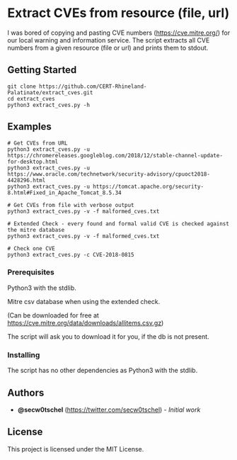 # Extract CVEs from resource (file, url)

I was bored of copying and pasting CVE numbers (https://cve.mitre.org/) for our local warning and information service. 
The script extracts all CVE numbers from a given resource (file or url) and prints them to stdout.

## Getting Started

```
git clone https://github.com/CERT-Rhineland-Palatinate/extract_cves.git
cd extract_cves
python3 extract_cves.py -h
```

## Examples

```
# Get CVEs from URL
python3 extract_cves.py -u https://chromereleases.googleblog.com/2018/12/stable-channel-update-for-desktop.html
python3 extract_cves.py -u https://www.oracle.com/technetwork/security-advisory/cpuoct2018-4428296.html
python3 extract_cves.py -u https://tomcat.apache.org/security-8.html#Fixed_in_Apache_Tomcat_8.5.34

# Get CVEs from file with verbose output
python3 extract_cves.py -v -f malformed_cves.txt

# Extended Check - every found and formal valid CVE is checked against the mitre database
python3 extract_cves.py -v -f malformed_cves.txt

# Check one CVE
python3 extract_cves.py -c CVE-2018-0815
```

### Prerequisites

Python3 with the stdlib.

Mitre csv database when using the extended check.

(Can be downloaded for free at https://cve.mitre.org/data/downloads/allitems.csv.gz)

The script will ask you to download it for you, if the db is not present.

### Installing

The script has no other dependencies as Python3 with the stdlib. 

## Authors

* **@secw0tschel** (https://twitter.com/secw0tschel) - *Initial work* 

## License

This project is licensed under the MIT License.

